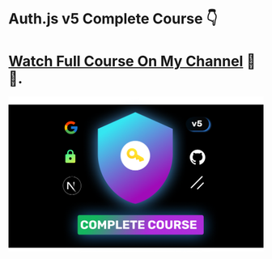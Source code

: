 # Auth.js v5 Complete Course 👇

# [Watch Full Course On My Channel](https://www.youtube.com/@huxnwebdev) 🤘🥂.

![Course Thumbnail](/thumb.png)
